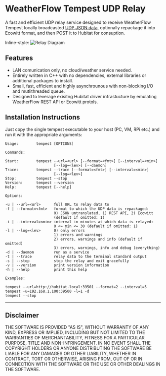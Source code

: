 # WeatherFlow Tempest UDP Relay

A fast and efficient UDP relay service designed to receive WeatherFlow Tempest locally broadcasted [UDP JSON data](https://weatherflow.github.io/SmartWeather/api/udp/v143/), optionally repackage it into Ecowitt format, and then POST it to Hubitat for consuption.

Inline-style:
![Relay Diagram](https://github.com/mircolino/tempest/raw/master/images/diagram.jpg "Relay Diagram")

## Features

- LAN comunication only, no cloud/weather service needed.
- Entirely written in C++ with no dependencies, external libraries or additional packages to install.
- Small, fast, efficient and highly asynchrounous with non-blocking I/O and mutlithreaded queue.
- Designed to leverage exisitng Hubitat driver infrastucture by emulating WeatherFlow REST API or Ecowitt protols.

## Installation Instructions

Just copy the single tempest executable to your host (PC, VM, RPi etc.) and run it with the appropriate arguments:

```text
Usage:        tempest [OPTIONS]

Commands:

Start:        tempest --url=<url> [--format=<fmt>] [--interval=<min>]
                      [--log=<lev>] [--daemon]
Trace:        tempest --trace [--format=<fmt>] [--interval=<min>]
                      [--log=<lev>]
Stop:         tempest --stop
Version:      tempest --version
Help:         tempest [--help]

Options:

-u | --url=<url>      full URL to relay data to
-f | --format=<fmt>   format to which the UDP data is repackaged:
                      0) JSON untranslated, 1) REST API, 2) Ecowitt
                      (default if omitted: 1)
-i | --interval=<min> interval in minutes at which data is relayed:
                      0 <= min <= 30 (default if omitted: 1)
-l | --log=<lev>      0) only errors
                      1) errors and warnings
                      2) errors, warnings and info (default if omitted)
                      3) errors, warnings, info and debug (everything)
-d | --daemon         run as a service
-t | --trace          relay data to the terminal standard output
-s | --stop           stop the relay and exit gracefully
-v | --version        print version information
-h | --help           print this help

Examples:

tempest --url=http://hubitat.local:39501 --format=2 --interval=5
tempest -u=192.168.1.100:39500 -l=1 -d
tempest --stop
```

***

## Disclaimer

THE SOFTWARE IS PROVIDED "AS IS", WITHOUT WARRANTY OF ANY KIND, EXPRESS OR IMPLIED, INCLUDING BUT NOT LIMITED TO THE WARRANTIES OF MERCHANTABILITY, FITNESS FOR A PARTICULAR PURPOSE, TITLE AND NON-INFRINGEMENT. IN NO EVENT SHALL THE COPYRIGHT HOLDERS OR ANYONE DISTRIBUTING THE SOFTWARE BE LIABLE FOR ANY DAMAGES OR OTHER LIABILITY, WHETHER IN CONTRACT, TORT OR OTHERWISE, ARISING FROM, OUT OF OR IN CONNECTION WITH THE SOFTWARE OR THE USE OR OTHER DEALINGS IN THE SOFTWARE.

